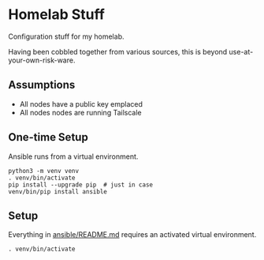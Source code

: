 # Homelab Stuff

Configuration stuff for my homelab.

Having been cobbled together from various sources,
this is beyond use-at-your-own-risk-ware.

## Assumptions

  * All nodes have a public key emplaced
  * All nodes nodes are running Tailscale

## One-time Setup

Ansible runs from a virtual environment.

    python3 -m venv venv
    . venv/bin/activate
    pip install --upgrade pip  # just in case
    venv/bin/pip install ansible

## Setup

Everything in [ansible/README.md](Ansible) requires an activated virtual environment.

    . venv/bin/activate

